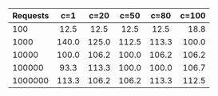 |Requests | c=1  | c=20 | c=50  | c=80 | c=100|
| ------ | :---: | :---: | :---: | :---: | ----: |
|100|12.5|12.5|12.5|12.5|18.8|
|1000|140.0|125.0|112.5|113.3|100.0|
|10000|100.0|106.2|100.0|106.2|106.2|
|100000|93.3|113.3|100.0|100.0|106.7|
|1000000|113.3|106.2|106.2|113.3|112.5|
